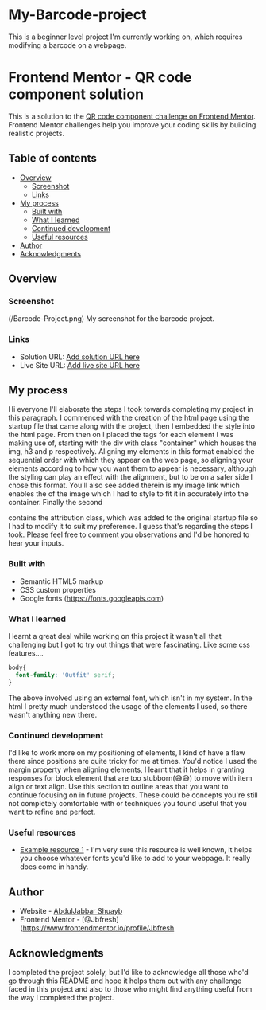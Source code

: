 # My-Barcode-project
This is a beginner level project I'm currently working on, which requires modifying a barcode on a webpage.

# Frontend Mentor - QR code component solution

This is a solution to the [QR code component challenge on Frontend Mentor](https://www.frontendmentor.io/challenges/qr-code-component-iux_sIO_H). Frontend Mentor challenges help you improve your coding skills by building realistic projects.

## Table of contents

- [Overview](#overview)
  - [Screenshot](#screenshot)
  - [Links](#links)
- [My process](#my-process)
  - [Built with](#built-with)
  - [What I learned](#what-i-learned)
  - [Continued development](#continued-development)
  - [Useful resources](#useful-resources)
- [Author](#author)
- [Acknowledgments](#acknowledgments)


## Overview

### Screenshot

(/Barcode-Project.png)
My screenshot for the barcode project.

### Links

- Solution URL: [Add solution URL here](https://your-solution-url.com)
- Live Site URL: [Add live site URL here](https://your-live-site-url.com)

## My process
Hi everyone I'll elaborate the steps I took towards completing my project in this paragraph.
I commenced with the creation of the html page using the startup file that came along with the project, then I embedded the style into the html page. From then on I placed the tags for each element I was making use of, starting with the div with class "container" which houses the img, h3 and p respectively. Aligning my elements in this format enabled the sequential order with which they appear on the web page, so aligning your elements according to how you want them to appear is necessary, although the styling can play an effect with the alignment, but to be on a safer side I chose this format. You'll also see added therein is my image link which enables the of the image which I had to style to fit it in accurately into the container.
Finally the second <div> contains the attribution class, which was added to the original startup file so I had to modify it to suit my preference.
I guess that's regarding the steps I took. Please feel free to comment you observations and I'd be honored to hear your inputs.
### Built with

- Semantic HTML5 markup
- CSS custom properties
- Google fonts (https://fonts.googleapis.com)


### What I learned

 I learnt a great deal while working on this project it wasn't all that challenging but I got to try out things that were fascinating. Like some css features....
 ```css
 body{
   font-family: 'Outfit' serif;
 }
 ```
 The above involved using an external font, which isn't in my system.
 In the html I pretty much understood the usage of the elements I used, so there wasn't anything new there.

### Continued development
I'd like to work more on my positioning of elements, I kind of have a flaw there since positions are quite tricky for me at times.
You'd notice I used the margin property when aligning elements, I learnt that it helps in granting responses for block element that are too stubborn(😅😅) to move with item align or text align.
Use this section to outline areas that you want to continue focusing on in future projects. These could be concepts you're still not completely comfortable with or techniques you found useful that you want to refine and perfect.

### Useful resources

- [Example resource 1](https://fonts.googleapis.com) - I'm very sure this resource is well known, it helps you choose whatever fonts you'd like to add to your webpage. It really does come in handy.

## Author

- Website - [AbdulJabbar Shuayb](https://www.your-site.com)
- Frontend Mentor - [@Jbfresh](https://www.frontendmentor.io/profile/Jbfresh

## Acknowledgments

I completed the project solely, but I'd like to acknowledge all those who'd go through this README and hope it helps them out with any challenge faced in this project and also to those who might find anything useful from the way I completed the project.
